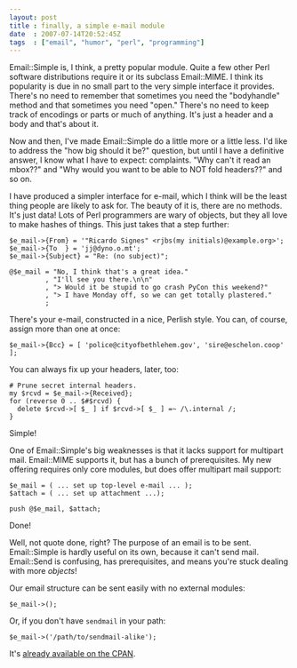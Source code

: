 ```yaml
---
layout: post
title : finally, a simple e-mail module
date  : 2007-07-14T20:52:45Z
tags  : ["email", "humor", "perl", "programming"]
---
```

Email::Simple is, I think, a pretty popular module.  Quite a few other Perl software distributions require it or its subclass Email::MIME.  I think its popularity is due in no small part to the very simple interface it provides. There's no need to remember that sometimes you need the "bodyhandle" method and that sometimes you need "open."  There's no need to keep track of encodings or parts or much of anything.  It's just a header and a body and that's about it.

Now and then, I've made Email::Simple do a little more or a little less.  I'd like to address the "how big should it be?" question, but until I have a definitive answer, I know what I have to expect:  complaints.  "Why can't it read an mbox??" and "Why would you want to be able to NOT fold headers??" and so on.

I have produced a simpler interface for e-mail, which I think will be the least thing people are likely to ask for.  The beauty of it is, there are no methods. It's just data!  Lots of Perl programmers are wary of objects, but they all love to make hashes of things.  This just takes that a step further:

    $e_mail->{From} = '"Ricardo Signes" <rjbs(my initials)@example.org>';
    $e_mail->{To  } = 'jj@dyno.o.mt';
    $e_mail->{Subject} = "Re: (no subject)";

    @$e_mail = "No, I think that's a great idea."
             , "I'll see you there.\n\n"
             , "> Would it be stupid to go crash PyCon this weekend?"           
             , "> I have Monday off, so we can get totally plastered."
             ;

There's your e-mail, constructed in a nice, Perlish style.  You can, of course, assign more than one at once:

    $e_mail->{Bcc} = [ 'police@cityofbethlehem.gov', 'sire@eschelon.coop' ];

You can always fix up your headers, later, too:

    # Prune secret internal headers.
    my $rcvd = $e_mail->{Received};
    for (reverse 0 .. $#$rcvd) {
      delete $rcvd->[ $_ ] if $rcvd->[ $_ ] =~ /\.internal /;
    }

Simple!

One of Email::Simple's big weaknesses is that it lacks support for multipart mail.  Email::MIME supports it, but has a bunch of prerequisites.  My new offering requires only core modules, but does offer multipart mail support:

    $e_mail = ( ... set up top-level e-mail ... );
    $attach = ( ... set up attachment ...);

    push @$e_mail, $attach;

Done!

Well, not quote done, right?  The purpose of an email is to be sent. Email::Simple is hardly useful on its own, because it can't send mail. Email::Send is confusing, has prerequisites, and means you're stuck dealing with more *objects*!

Our email structure can be sent easily with no external modules:

    $e_mail->();

Or, if you don't have `sendmail` in your path:

    $e_mail->('/path/to/sendmail-alike');

It's [already available on the CPAN](http://search.cpan.org/dist/E-Mail-Acme/).


